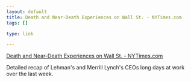 ```yaml
--- 
layout: default
title: Death and Near-Death Experiences on Wall St. - NYTimes.com
tags: []

type: link

---
```

<a href="http://www.nytimes.com/2008/09/21/business/21exec.html?em">Death and Near-Death Experiences on Wall St. - NYTimes.com</a>

Detailed recap of Lehman's and Merrill Lynch's CEOs long days at work over the last week. 
